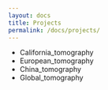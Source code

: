 ```yaml
---
layout: docs
title: Projects
permalink: /docs/projects/
---
```


  - California_tomography
  - European_tomography
  - China_tomography
  - Global_tomography

